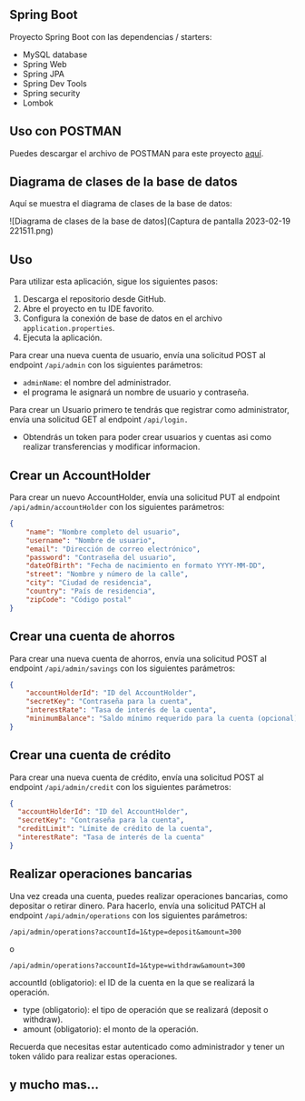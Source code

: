 ## Spring Boot

Proyecto Spring Boot con las dependencias / starters:
* MySQL database
* Spring Web
* Spring JPA
* Spring Dev Tools
* Spring security
* Lombok 

## Uso con POSTMAN

Puedes descargar el archivo de POSTMAN para este proyecto [aquí](BankSystemAPI.postman_collection.json).

## Diagrama de clases de la base de datos

Aquí se muestra el diagrama de clases de la base de datos:

![Diagrama de clases de la base de datos](Captura de pantalla 2023-02-19 221511.png)

## Uso 

Para utilizar esta aplicación, sigue los siguientes pasos:

1. Descarga el repositorio desde GitHub.
2. Abre el proyecto en tu IDE favorito.
3. Configura la conexión de base de datos en el archivo `application.properties`.
4. Ejecuta la aplicación.

Para crear una nueva cuenta de usuario, envía una solicitud POST al endpoint `/api/admin` con los siguientes parámetros:

* `adminName`: el nombre del administrador.
* el programa le asignará un nombre de usuario y contraseña.

Para crear un Usuario primero te tendrás que registrar como administrator, envía una solicitud GET al endpoint `/api/login.`

* Obtendrás un token para poder crear usuarios y cuentas asi como realizar transferencias y modificar informacion.

## Crear un AccountHolder

Para crear un nuevo AccountHolder, envía una solicitud PUT al endpoint `/api/admin/accountHolder` con los siguientes parámetros:

```json
{
    "name": "Nombre completo del usuario",
    "username": "Nombre de usuario",
    "email": "Dirección de correo electrónico",
    "password": "Contraseña del usuario",
    "dateOfBirth": "Fecha de nacimiento en formato YYYY-MM-DD",
    "street": "Nombre y número de la calle",
    "city": "Ciudad de residencia",
    "country": "País de residencia",
    "zipCode": "Código postal"
}
```
## Crear una cuenta de ahorros

Para crear una nueva cuenta de ahorros, envía una solicitud POST al endpoint `/api/admin/savings` con los siguientes parámetros:

```json
{
    "accountHolderId": "ID del AccountHolder",
    "secretKey": "Contraseña para la cuenta",
    "interestRate": "Tasa de interés de la cuenta",
    "minimumBalance": "Saldo mínimo requerido para la cuenta (opcional)"
}
```
## Crear una cuenta de crédito
Para crear una nueva cuenta de crédito, envía una solicitud POST al endpoint `/api/admin/credit` con los siguientes parámetros:
```json
{
  "accountHolderId": "ID del AccountHolder",
  "secretKey": "Contraseña para la cuenta",
  "creditLimit": "Límite de crédito de la cuenta",
  "interestRate": "Tasa de interés de la cuenta"
}
```

## Realizar operaciones bancarias
Una vez creada una cuenta, puedes realizar operaciones bancarias, como depositar o retirar dinero. Para hacerlo, envía una solicitud PATCH al endpoint `/api/admin/operations` con los siguientes parámetros:

`/api/admin/operations?accountId=1&type=deposit&amount=300`

o

`/api/admin/operations?accountId=1&type=withdraw&amount=300`

accountId (obligatorio): el ID de la cuenta en la que se realizará la operación.
* type (obligatorio): el tipo de operación que se realizará (deposit o withdraw).
* amount (obligatorio): el monto de la operación.

Recuerda que necesitas estar autenticado como administrador y tener un token válido para realizar estas operaciones.


## y mucho mas...